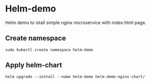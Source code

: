 # Helm-demo

Helm demo to istall simple nginx microservice with index.html page.

## Create namespace

```
sudo kubectl create namespace helm-demo
```

## Apply helm-chart

```
helm upgrade --install --name helm-demo helm-demo-nginx-chart/

```
